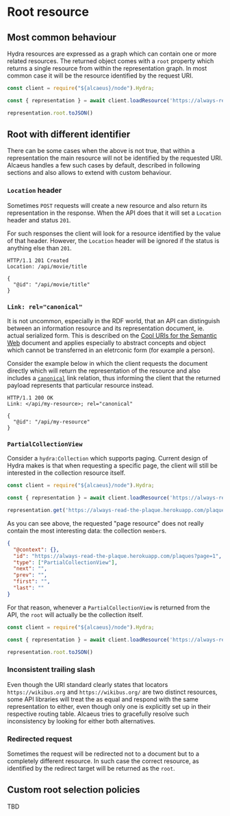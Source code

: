 # Root resource

## Most common behaviour

Hydra resources are expressed as a graph which can contain one or more related resources. The returned object comes with a `root` property which returns a single resource from within the representation graph. In most common case it will be the resource identified by the request URI.

<run-kit>

```typescript
const client = require("${alcaeus}/node").Hydra;

const { representation } = await client.loadResource('https://always-read-the-plaque.herokuapp.com/plaque/red-rocks-amphitheatre');

representation.root.toJSON()
```

</run-kit>

## Root with different identifier

There can be some cases when the above is not true, that within a representation the main resource will
not be identified by the requested URI. Alcaeus handles a few such cases by default, described in following
sections and also allows to extend with custom behaviour.

### `Location` header

Sometimes `POST` requests will create a new resource and also return its representation
in the response. When the API does that it will set a `Location` header and status `201`.

For such responses the client will look for a resource identified by the value of that header.
However, the `Location` header will be ignored if the status is anything else than `201`.

```http
HTTP/1.1 201 Created
Location: /api/movie/title

{
  "@id": "/api/movie/title"
}
```

### `Link: rel="canonical"`

It is not uncommon, especially in the RDF world, that an API can distinguish between an information resource
and its representation document, ie. actual serialized form. This is described on the
[Cool URIs for the Semantic Web](https://www.w3.org/TR/cooluris/#semweb) document and applies especially
to abstract concepts and object which cannot be transferred in an eletrconic form (for example a person).

Consider the example below in which the client requests the document directly which will return the
representation of the resource and also includes a
[`canonical`](http://webconcepts.info/concepts/link-relation/canonical) link relation, thus informing the
client that the returned payload represents that particular resource instead.

```http
HTTP/1.1 200 OK
Link: </api/my-resource>; rel="canonical"

{
  "@id": "/api/my-resource"
}
```

### `PartialCollectionView`

Consider a `hydra:Collection` which supports paging. Current design of Hydra makes is that when requesting a specific page, the client will still be interested in the collection resource itself.

<run-kit>

```typescript
const client = require("${alcaeus}/node").Hydra;

const { representation } = await client.loadResource('https://always-read-the-plaque.herokuapp.com/plaques?page=1')

representation.get('https://always-read-the-plaque.herokuapp.com/plaques?page=1').toJSON()
```

</run-kit>

As you can see above, the requested "page resource" does not really contain the most interesting data: the collection `member`s.

```json
{
  "@context": {},
  "id": "https://always-read-the-plaque.herokuapp.com/plaques?page=1",
  "type": ["PartialCollectionView"],
  "next": "",
  "prev": "",
  "first": "",
  "last": ""
}
```

For that reason, whenever a `PartialCollectionView` is returned from the API, the `root` will actually be the collection itself.

<run-kit>

```typescript
const client = require("${alcaeus}/node").Hydra;

const { representation } = await client.loadResource('https://always-read-the-plaque.herokuapp.com/plaques?page=1')

representation.root.toJSON()
```

</run-kit>

### Inconsistent trailing slash

Even though the URI standard clearly states that locators `https://wikibus.org` and `https://wikibus.org/` are two distinct resources, some API libraries will treat the as equal and respond with the same representation to either, even though only one is explicitly set up in their respective routing table. Alcaeus tries to gracefully resolve such inconsistency by looking for either both alternatives.

### Redirected request

Sometimes the request will be redirected not to a document but to a completely different resource. In such
case the correct resource, as identified by the redirect target will be returned as the `root`.

## Custom root selection policies

TBD
